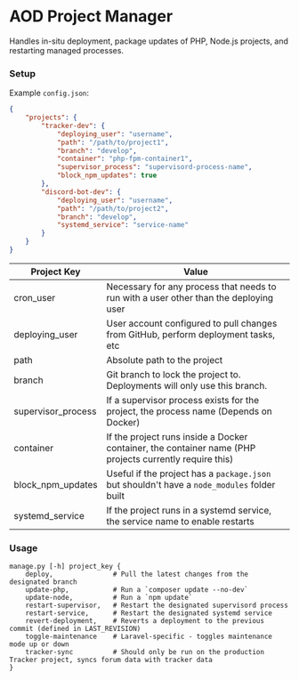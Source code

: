 # AOD Project Manager

Handles in-situ deployment, package updates of PHP, Node.js projects, and restarting managed processes. 

### Setup

Example `config.json`:

```json
{
    "projects": {
        "tracker-dev": {
            "deploying_user": "username",
            "path": "/path/to/project1",
            "branch": "develop",
            "container": "php-fpm-container1",
            "supervisor_process": "supervisord-process-name",
            "block_npm_updates": true
        },
        "discord-bot-dev": {
            "deploying_user": "username",
            "path": "/path/to/project2",
            "branch": "develop",
            "systemd_service": "service-name"
        }
    }
}
```

| Project Key        | Value                                                                                                   |
|--------------------|---------------------------------------------------------------------------------------------------------|
| cron_user          | Necessary for any process that needs to run with a user other than the deploying user                   |
| deploying_user     | User account configured to pull changes from GitHub, perform deployment tasks, etc                      |
| path               | Absolute path to the project                                                                            |
| branch             | Git branch to lock the project to. Deployments will only use this branch.                               |
| supervisor_process | If a supervisor process exists for the project, the process name (Depends on Docker)                    |
| container          | If the project runs inside a Docker container, the container name (PHP projects currently require this) |
| block_npm_updates  | Useful if the project has a `package.json` but shouldn't have a `node_modules` folder built             |
| systemd_service    | If the project runs in a systemd service, the service name to enable restarts                           |

### Usage

```
manage.py [-h] project_key {
    deploy,               # Pull the latest changes from the designated branch
    update-php,           # Run a `composer update --no-dev`
    update-node,          # Run a `npm update`
    restart-supervisor,   # Restart the designated supervisord process
    restart-service,      # Restart the designated systemd service
    revert-deployment,    # Reverts a deployment to the previous commit (defined in LAST_REVISION)
    toggle-maintenance    # Laravel-specific - toggles maintenance mode up or down
    tracker-sync          # Should only be run on the production Tracker project, syncs forum data with tracker data
}
```

